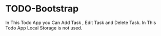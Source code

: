 # TODO-Bootstrap
In This Todo App you Can Add Task , Edit Task and Delete Task.
In This Todo App Local Storage is not used.
